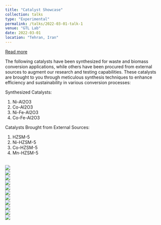 ```yaml
---
title: "Catalyst Showcase"
collection: talks
type: "Experimental"
permalink: /talks/2022-03-01-talk-1
venue: "GTL Lab"
date: 2022-03-01
location: "Tehran, Iran"
---
```


<a href="https://shahabdavoudi.github.io/talks/2022-03-01-talk-1" rel="permalink">Read more</a>


The following catalysts have been synthesized for waste and biomass conversion applications, while others have been procured from external sources to augment our research and testing capabilities. These catalysts are brought to you through meticulous synthesis techniques to enhance efficiency and sustainability in various conversion processes:

Synthesized Catalysts:

1.	Ni-Al2O3
2.	Co-Al2O3
3.	Ni-Fe-Al2O3
4.	Co-Fe-Al2O3

   
Catalysts Brought from External Sources:

1.	HZSM-5
2.	Ni-HZSM-5
3.	Co-HZSM-5
4.	Mn-HZSM-5

<br/><img src='/images/lab (9).jpg'>
<br/><img src='/images/lab (10).jpg'>
<br/><img src='/images/lab (11).jpg'>
<br/><img src='/images/lab (12).jpg'>
<br/><img src='/images/lab (13).jpg'>
<br/><img src='/images/lab (14).jpg'>
<br/><img src='/images/lab (15).jpg'>
<br/><img src='/images/lab (16).jpg'>
<br/><img src='/images/lab (17).jpg'>
<br/><img src='/images/lab (18).jpg'>
<br/><img src='/images/lab (22).jpg'>



